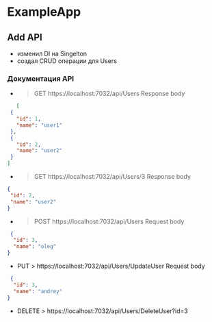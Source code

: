 # ExampleApp

## Add API
* изменил DI на Singelton
* создал CRUD операции для Users

### Документация API
 * > GET https://localhost:7032/api/Users
 Response body
 ```json
    [
  {
    "id": 1,
    "name": "user1"
  },
  {
    "id": 2,
    "name": "user2"
  }
]
 ```

 * > GET https://localhost:7032/api/Users/3
 Response body
 ```json
 {
  "id": 2,
  "name": "user2"
}
 ```

 * > POST https://localhost:7032/api/Users
 Request body
```json
 {
  "id": 3,
  "name": "oleg"
}
 ```

 * PUT > https://localhost:7032/api/Users/UpdateUser
  Request body
```json
 {
  "id": 3,
  "name": "andrey"
}
 ```

 * DELETE  > https://localhost:7032/api/Users/DeleteUser?id=3
